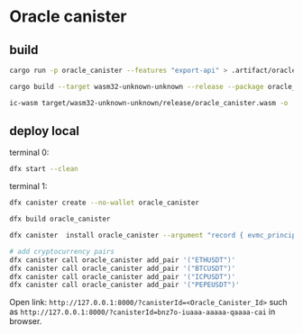 # Oracle canister

## build
```sh
cargo run -p oracle_canister --features "export-api" > .artifact/oracle_canister.did

cargo build --target wasm32-unknown-unknown --release --package oracle_canister --features "export-api"

ic-wasm target/wasm32-unknown-unknown/release/oracle_canister.wasm -o .artifact/oracle_canister.wasm shrink
```

## deploy local
terminal 0:
```sh
dfx start --clean
```

terminal 1:
```sh
dfx canister create --no-wallet oracle_canister

dfx build oracle_canister

dfx canister  install oracle_canister --argument "record { evmc_principal=principal \"aaaaa-aa\";owner=principal \"$(dfx identity get-principal)\"}"

# add cryptocurrency pairs
dfx canister call oracle_canister add_pair '("ETHUSDT")'
dfx canister call oracle_canister add_pair '("BTCUSDT")'
dfx canister call oracle_canister add_pair '("ICPUSDT")'
dfx canister call oracle_canister add_pair '("PEPEUSDT")'
```

Open link: `http://127.0.0.1:8000/?canisterId=<Oracle_Canister_Id>` such as `http://127.0.0.1:8000/?canisterId=bnz7o-iuaaa-aaaaa-qaaaa-cai` in browser. 
